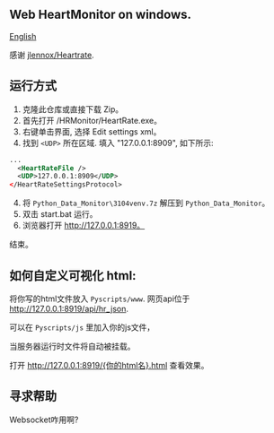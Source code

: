 ## Web HeartMonitor on windows.

[English](Readme.md)

感谢 [jlennox/Heartrate](https://github.com/jlennox/HeartRate).

## 运行方式

1. 克隆此仓库或直接下载 Zip。
1. 首先打开 /HRMonitor/HeartRate.exe。
2. 右键单击界面, 选择 Edit settings xml。
3. 找到 `<UDP>` 所在区域. 填入 "127.0.0.1:8909", 如下所示:
```xml
...
  <HeartRateFile />
  <UDP>127.0.0.1:8909</UDP>
</HeartRateSettingsProtocol>
```
4. 将 `Python_Data_Monitor\3104venv.7z` 解压到 `Python_Data_Monitor`。
4. 双击 start.bat 运行。
5. 浏览器打开 http://127.0.0.1:8919。

结束。

## 如何自定义可视化 html:

将你写的html文件放入 `Pyscripts/www`. 网页api位于 http://127.0.0.1:8919/api/hr_json.

可以在 `Pyscripts/js` 里加入你的js文件，

当服务器运行时文件将自动被挂载。

打开 http://127.0.0.1:8919/{你的html名}.html 查看效果。

## 寻求帮助

Websocket咋用啊?

